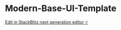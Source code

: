 # Modern-Base-UI-Template

[Edit in StackBlitz next generation editor ⚡️](https://stackblitz.com/~/github.com/parvenuprompting/Modern-Base-UI-Template)